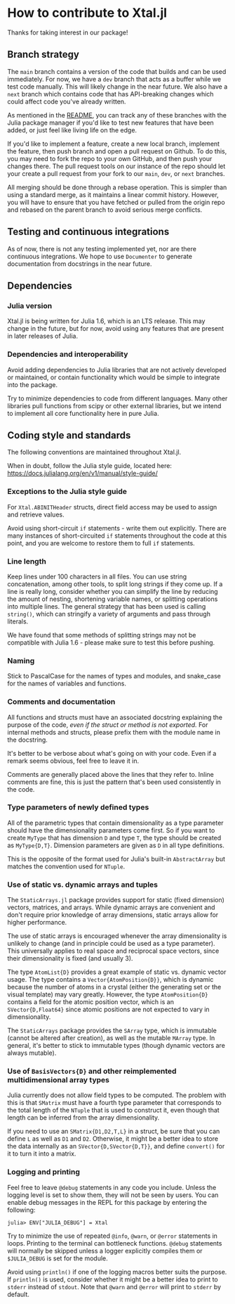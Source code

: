 # How to contribute to Xtal.jl

Thanks for taking interest in our package!

## Branch strategy

The `main` branch contains a version of the code that builds and can be used immediately. For now,
we have a `dev` branch that acts as a buffer while we test code manually. This will likely change
in the near future. We also have a `next` branch which contains code that has API-breaking changes
which could affect code you've already written. 

As mentioned in the [README](README.md), you can track any of these branches with the Julia package
manager if you'd like to test new features that have been added, or just feel like living life on
the edge.

If you'd like to implement a feature, create a new local branch, implement the feature, then push
branch and open a pull request on Github. To do this, you may need to fork the repo to your own
GitHub, and then push your changes there. The pull request tools on our instance of the repo should
let your create a pull request from your fork to our `main`, `dev`, or `next` branches.

All merging should be done through a rebase operation. This is simpler than using a standard merge,
as it maintains a linear commit history. However, you will have to ensure that you have fetched or
pulled from the origin repo and rebased on the parent branch to avoid serious merge conflicts.

## Testing and continuous integrations

As of now, there is not any testing implemented yet, nor are there continuous integrations. We hope
to use `Documenter` to generate documentation from docstrings in the near future.

## Dependencies

### Julia version

Xtal.jl is being written for Julia 1.6, which is an LTS release. This may change in the future, but
for now, avoid using any features that are present in later releases of Julia.

### Dependencies and interoperability

Avoid adding dependencies to Julia libraries that are not actively developed or maintained, or 
contain functionality which would be simple to integrate into the package.

Try to minimize dependencies to code from different languages. Many other libraries pull functions
from scipy or other external libraries, but we intend to implement all core functionality here in 
pure Julia.

## Coding style and standards

The following conventions are maintained throughout Xtal.jl.

When in doubt, follow the Julia style guide, located here: https://docs.julialang.org/en/v1/manual/style-guide/

### Exceptions to the Julia style guide

For `Xtal.ABINITHeader` structs, direct field access may be used to assign and retrieve values.

Avoid using short-circuit `if` statements - write them out explicitly. There are many instances of 
short-circuited `if` statements throughout the code at this point, and you are welcome to restore 
them to full `if` statements.

### Line length

Keep lines under 100 characters in all files. You can use string concatenation, among other tools,
to split long strings if they come up. If a line is really long, consider whether you can simplify
the line by reducing the amount of nesting, shortening variable names, or splitting operations into
multiple lines. The general strategy that has been used is calling `string()`, which can stringify
a variety of arguments and pass through literals.

We have found that some methods of splitting strings may not be compatible with Julia 1.6 - please
make sure to test this before pushing.

### Naming

Stick to PascalCase for the names of types and modules, and snake_case for the names of variables
and functions.

### Comments and documentation

All functions and structs must have an associated docstring explaining the purpose of the code, 
*even if the struct or method is not exported.* For internal methods and structs, please prefix
them with the module name in the docstring.

It's better to be verbose about what's going on with your code. Even if a remark seems obvious, 
feel free to leave it in.

Comments are generally placed above the lines that they refer to. Inline comments are fine, this is
just the pattern that's been used consistently in the code.

### Type parameters of newly defined types

All of the parametric types that contain dimensionality as a type parameter should have the 
dimensionality parameters come first. So if you want to create `MyType` that has dimension `D` and
type `T`, the type should be created as `MyType{D,T}`. Dimension parameters are given as `D` in all
type definitions.

This is the opposite of the format used for Julia's built-in `AbstractArray` but matches the 
convention used for `NTuple`.

### Use of static vs. dynamic arrays and tuples

The `StaticArrays.jl` package provides support for static (fixed dimension) vectors, matrices, and 
arrays. While dynamic arrays are convenient and don't require prior knowledge of array dimensions,
static arrays allow for higher performance.

The use of static arrays is encouraged whenever the array dimensionality is unlikely to change
(and in principle could be used as a type parameter). This universally applies to real space and
reciprocal space vectors, since their dimensionality is fixed (and usually 3).

The type `AtomList{D}` provides a great example of static vs. dynamic vector usage. The type 
contains a `Vector{AtomPosition{D}}`, which is dynamic because the number of atoms in a crystal
(either the generating set or the visual template) may vary greatly. However, the type 
`AtomPosition{D}` contains a field for the atomic position vector, which is an `SVector{D,Float64}`
since atomic positions are not expected to vary in dimensionality.

The `StaticArrays` package provides the `SArray` type, which is immutable (cannot be altered after
creation), as well as the mutable `MArray` type. In general, it's better to stick to immutable 
types (though dynamic vectors are always mutable).

### Use of `BasisVectors{D}` and other reimplemented multidimensional array types

Julia currently does not allow field types to be computed. The problem with this is that `SMatrix`
must have a fourth type parameter that corresponds to the total length of the `NTuple` that is used
to construct it, even though that length can be inferred from the array dimensionality.

If you need to use an `SMatrix{D1,D2,T,L}` in a struct, be sure that you can define `L` as well as 
`D1` and `D2`. Otherwise, it might be a better idea to store the data internally as an
`SVector{D,SVector{D,T}}`, and define `convert()` for it to turn it into a matrix.

### Logging and printing

Feel free to leave `@debug` statements in any code you include. Unless the logging level is set to 
show them, they will not be seen by users. You can enable debug messages in the REPL for this
package by entering the following:

```julia-repl
julia> ENV["JULIA_DEBUG"] = Xtal
```

Try to minimize the use of repeated `@info`, `@warn`, or `@error` statements in loops. Printing to
the terminal can bottleneck functions. `@debug` statements will normally be skipped unless a logger
explicitly compiles them or `$JULIA_DEBUG` is set for the module.

Avoid using `println()` if one of the logging macros better suits the purpose. If `println()` is
used, consider whether it might be a better idea to print to `stderr` instead of `stdout`. Note 
that `@warn` and `@error` will print to `stderr` by default.
